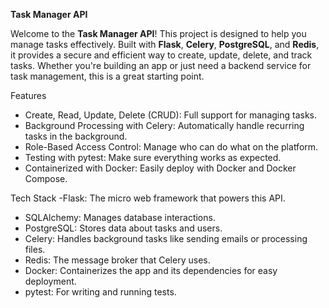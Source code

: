 **Task Manager API**

Welcome to the **Task Manager API**! This project is designed to help you manage tasks effectively. Built with **Flask**, **Celery**, **PostgreSQL**, and **Redis**, it provides a secure and efficient way to create, update, delete, and track tasks. Whether you're building an app or just need a backend service for task management, this is a great starting point.

Features
- Create, Read, Update, Delete (CRUD): Full support for managing tasks.
- Background Processing with Celery: Automatically handle recurring tasks in the background.
- Role-Based Access Control: Manage who can do what on the platform.
- Testing with pytest: Make sure everything works as expected.
- Containerized with Docker: Easily deploy with Docker and Docker Compose.

Tech Stack
-Flask: The micro web framework that powers this API.
- SQLAlchemy: Manages database interactions.
- PostgreSQL: Stores data about tasks and users.
- Celery: Handles background tasks like sending emails or processing files.
- Redis: The message broker that Celery uses.
- Docker: Containerizes the app and its dependencies for easy deployment.
- pytest: For writing and running tests.
